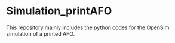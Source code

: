 # Simulation_printAFO
This repository mainly includes the python codes for the OpenSim simulation of a printed AFO.
